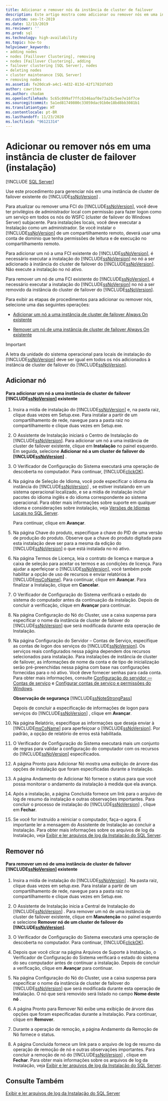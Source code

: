 ```yaml
---
title: Adicionar e remover nós da instância de cluster de failover
description: Este artigo mostra como adicionar ou remover nós em uma instância existente de cluster de failover Always On do SQL Server.
ms.custom: seo-lt-2019
ms.date: 12/13/2019
ms.reviewer: ''
ms.prod: sql
ms.technology: high-availability
ms.topic: how-to
helpviewer_keywords:
- adding nodes
- nodes [Faillover Clustering], removing
- nodes [Faillover Clustering], adding
- failover clustering [SQL Server], nodes
- deleting nodes
- cluster maintenance [SQL Server]
- removing nodes
ms.assetid: fe20dca9-a4c1-4d32-813d-42f1782dfdd3
author: cawrites
ms.author: chadam
ms.openlocfilehash: 5c65c099af7ffc6346aaf0e73a26c5ee7e16f7ce
ms.sourcegitcommit: 5a1ed81749800c33059dac91b0e18bd8bb3081b1
ms.translationtype: HT
ms.contentlocale: pt-BR
ms.lasthandoff: 11/23/2020
ms.locfileid: "96121314"
---
```

# <a name="add-or-remove-nodes-in-a-failover-cluster-instance-setup"></a>Adicionar ou remover nós em uma instância de cluster de failover (instalação)

[!INCLUDE [SQL Server](../../../includes/applies-to-version/sqlserver.md)]

 Use este procedimento para gerenciar nós em uma instância de cluster de failover existente do [!INCLUDE[ssNoVersion](../../../includes/ssnoversion-md.md)] .  
  
 Para atualizar ou remover uma FCI do [!INCLUDE[ssNoVersion](../../../includes/ssnoversion-md.md)], você deve ter privilégios de administrador local com permissão para fazer logon como um serviço em todos os nós do WSFC (cluster de failover do Windows Server) subjacente. Para instalações locais, você deve executar a Instalação como um administrador. Se você instalar o [!INCLUDE[ssNoVersion](../../../includes/ssnoversion-md.md)] de um compartilhamento remoto, deverá usar uma conta de domínio que tenha permissões de leitura e de execução no compartilhamento remoto.  
  
 Para adicionar um nó a uma FCI existente do [!INCLUDE[ssNoVersion](../../../includes/ssnoversion-md.md)], é necessário executar a instalação do [!INCLUDE[ssNoVersion](../../../includes/ssnoversion-md.md)] no nó a ser adicionado à instância do cluster de failover do [!INCLUDE[ssNoVersion](../../../includes/ssnoversion-md.md)]. Não execute a instalação no nó ativo.  
  
 Para remover um nó de uma FCI existente do [!INCLUDE[ssNoVersion](../../../includes/ssnoversion-md.md)], é necessário executar a instalação do [!INCLUDE[ssNoVersion](../../../includes/ssnoversion-md.md)] no nó a ser removido da instância do cluster de failover do [!INCLUDE[ssNoVersion](../../../includes/ssnoversion-md.md)].  
  
 Para exibir as etapas de procedimentos para adicionar ou remover nós, selecione uma das seguintes operações:  
  
-   [Adicionar um nó a uma instância de cluster de failover Always On existente](#Add)  
  
-   [Remover um nó de uma instância de cluster de failover Always On existente](#Remove)  
  
> [!IMPORTANT]  
>  A letra da unidade do sistema operacional para locais de instalação do [!INCLUDE[ssNoVersion](../../../includes/ssnoversion-md.md)] deve ser igual em todos os nós adicionados à instância de cluster de failover do [!INCLUDE[ssNoVersion](../../../includes/ssnoversion-md.md)].  
  
##  <a name="add-node"></a><a name="Add"></a> Adicionar nó  
  
#### <a name="to-add-a-node-to-an-existing-ssnoversion-failover-cluster-instance"></a>Para adicionar um nó a uma instância de cluster de failover [!INCLUDE[ssNoVersion](../../../includes/ssnoversion-md.md)] existente  
  
1.  Insira a mídia de instalação do [!INCLUDE[ssNoVersion](../../../includes/ssnoversion-md.md)] e, na pasta raiz, clique duas vezes em Setup.exe. Para instalar a partir de um compartilhamento de rede, navegue para a pasta raiz no compartilhamento e clique duas vezes em Setup.exe.  
  
2.  O Assistente de Instalação iniciará o Centro de Instalação do [!INCLUDE[ssNoVersion](../../../includes/ssnoversion-md.md)]. Para adicionar um nó a uma instância de cluster de failover existente, clique em **Instalação** no painel esquerdo. Em seguida, selecione **Adicionar nó a um cluster de failover do [!INCLUDE[ssNoVersion](../../../includes/ssnoversion-md.md)]** .  
  
3.  O Verificador de Configuração do Sistema executará uma operação de descoberta no computador. Para continuar, [!INCLUDE[clickOK](../../../includes/clickok-md.md)].  
  
4.  Na página de Seleção de Idioma, você pode especificar o idioma da instância do [!INCLUDE[ssNoVersion](../../../includes/ssnoversion-md.md)] , se estiver instalando em um sistema operacional localizado, e se a mídia de instalação incluir pacotes do idioma inglês e do idioma correspondente ao sistema operacional. Para obter mais informações sobre suporte em qualquer idioma e considerações sobre instalação, veja [Versões de Idiomas Locais no SQL Server](../../../sql-server/install/local-language-versions-in-sql-server.md).  
  
     Para continuar, clique em **Avançar**.  
  
5.  Na página Chave do produto, especifique a chave do PID de uma versão de produção do produto. Observe que a chave do produto digitada para esta instalação deve ser para a mesma da edição do [!INCLUDE[ssNoVersion](../../../includes/ssnoversion-md.md)] o que está instalada no nó ativo.  
  
6.  Na página Termos de Licença, leia o contrato de licença e marque a caixa de seleção para aceitar os termos e as condições de licença. Para ajudar a aperfeiçoar o [!INCLUDE[ssNoVersion](../../../includes/ssnoversion-md.md)], você também pode habilitar a opção de uso de recursos e enviar relatórios à [!INCLUDE[msCoName](../../../includes/msconame-md.md)]. Para continuar, clique em **Avançar**. Para finalizar a Instalação, clique em **Cancelar**.  
  
7.  O Verificador de Configuração do Sistema verificará o estado do sistema do computador antes da continuação da instalação. Depois de concluir a verificação, clique em **Avançar** para continuar.  
  
8.  Na página Configuração do Nó do Cluster, use a caixa suspensa para especificar o nome da instância de cluster de failover do [!INCLUDE[ssNoVersion](../../../includes/ssnoversion-md.md)] que será modificada durante esta operação de Instalação.  
  
9. Na página Configuração do Servidor – Contas de Serviço, especifique as contas de logon dos serviços do [!INCLUDE[ssNoVersion](../../../includes/ssnoversion-md.md)]. Os serviços reais configurados nessa página dependem dos recursos selecionados para instalação. Para instalações de instância de cluster de failover, as informações de nome da conta e de tipo de inicialização serão pré-preenchidas nessa página com base nas configurações fornecidas para o nó ativo. Você deve fornecer senhas para cada conta. Para obter mais informações, consulte [Configuração do servidor — Contas de serviço](../../../database-engine/install-windows/install-sql-server.md) e [Configurar contas de serviço e permissões do Windows](../../../database-engine/configure-windows/configure-windows-service-accounts-and-permissions.md).  
  
     **Observação de segurança** [!INCLUDE[ssNoteStrongPass](../../../includes/ssnotestrongpass-md.md)]  
  
     Depois de concluir a especificação de informações de logon para serviços do [!INCLUDE[ssNoVersion](../../../includes/ssnoversion-md.md)] , clique em **Avançar**.  
  
10. Na página Relatório, especifique as informações que deseja enviar à [!INCLUDE[msCoName](../../../includes/msconame-md.md)] para aperfeiçoar o [!INCLUDE[ssNoVersion](../../../includes/ssnoversion-md.md)]. Por padrão, a opção de relatório de erros está habilitada.  
  
11. O Verificador de Configuração do Sistema executará mais um conjunto de regras para validar a configuração do computador com os recursos do [!INCLUDE[ssNoVersion](../../../includes/ssnoversion-md.md)] especificados.  
  
12. A página Pronto para Adicionar Nó mostra uma exibição de árvore das opções de instalação que foram especificadas durante a Instalação.  
  
13. A página Andamento de Adicionar Nó fornece o status para que você possa monitorar o andamento da instalação à medida que ela avança.  
  
14. Após a instalação, a página Concluída fornece um link para o arquivo de log de resumo da instalação e outras observações importantes. Para concluir o processo de instalação do [!INCLUDE[ssNoVersion](../../../includes/ssnoversion-md.md)] , clique em **Fechar**.  
  
15. Se você for instruído a reiniciar o computador, faça-o agora. É importante ler a mensagem do Assistente de Instalação ao concluir a Instalação. Para obter mais informações sobre os arquivos de log da Instalação, veja [Exibir e ler arquivos de log da Instalação do SQL Server](../../../database-engine/install-windows/view-and-read-sql-server-setup-log-files.md).  
  
##  <a name="remove-node"></a><a name="Remove"></a> Remover nó  
  
#### <a name="to-remove-a-node-from-an-existing-ssnoversion-failover-cluster-instance"></a>Para remover um nó de uma instância de cluster de failover [!INCLUDE[ssNoVersion](../../../includes/ssnoversion-md.md)] existente  
  
1.  Insira a mídia de instalação do [!INCLUDE[ssNoVersion](../../../includes/ssnoversion-md.md)] . Na pasta raiz, clique duas vezes em setup.exe. Para instalar a partir de um compartilhamento de rede, navegue para a pasta raiz no compartilhamento e clique duas vezes em Setup.exe.  
  
2.  O Assistente de Instalação inicia a Central de Instalação do [!INCLUDE[ssNoVersion](../../../includes/ssnoversion-md.md)] . Para remover um nó de uma instância de cluster de failover existente, clique em **Manutenção** no painel esquerdo e selecione **Remover nó de um cluster de failover do [!INCLUDE[ssNoVersion](../../../includes/ssnoversion-md.md)]**.  
  
3.  O Verificador de Configuração do Sistema executará uma operação de descoberta no computador. Para continuar, [!INCLUDE[clickOK](../../../includes/clickok-md.md)].  
  
4.  Depois que você clicar na página Arquivos de Suporte à Instalação, o Verificador de Configuração do Sistema verificará o estado do sistema do seu computador antes de continuar a instalação. Depois de concluir a verificação, clique em **Avançar** para continuar.  
  
5.  Na página Configuração do Nó do Cluster, use a caixa suspensa para especificar o nome da instância de cluster de failover do [!INCLUDE[ssNoVersion](../../../includes/ssnoversion-md.md)] que será modificada durante esta operação de Instalação. O nó que será removido será listado no campo **Nome deste nó** .  
  
6.  A página Pronto para Remover Nó exibe uma exibição de árvore das opções que foram especificadas durante a Instalação. Para continuar, clique em **Remover**.  
  
7.  Durante a operação de remoção, a página Andamento da Remoção de Nó fornece o status.  
  
8.  A página Concluída fornece um link para o arquivo de log de resumo da operação de remoção de nó e outras observações importantes. Para concluir a remoção de nó do [!INCLUDE[ssNoVersion](../../../includes/ssnoversion-md.md)] , clique em **Fechar**. Para obter mais informações sobre os arquivos de log da Instalação, veja [Exibir e ler arquivos de log da Instalação do SQL Server](../../../database-engine/install-windows/view-and-read-sql-server-setup-log-files.md).  
  
## <a name="see-also"></a>Consulte Também  
 [Exibir e ler arquivos de log da Instalação do SQL Server](../../../database-engine/install-windows/view-and-read-sql-server-setup-log-files.md)  
  

